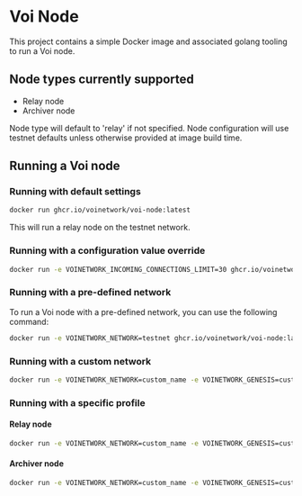 # Voi Node

This project contains a simple Docker image and associated golang tooling to
run a Voi node.

## Node types currently supported
- Relay node
- Archiver node

Node type will default to 'relay' if not specified.
Node configuration will use testnet defaults unless otherwise provided at image build time.

## Running a Voi node

### Running with default settings

```bash
docker run ghcr.io/voinetwork/voi-node:latest
```

This will run a relay node on the testnet network.

### Running with a configuration value override

```bash
docker run -e VOINETWORK_INCOMING_CONNECTIONS_LIMIT=30 ghcr.io/voinetwork/voi-node:latest 
```

### Running with a pre-defined network
To run a Voi node with a pre-defined network, you can use the following command:

```bash
docker run -e VOINETWORK_NETWORK=testnet ghcr.io/voinetwork/voi-node:latest
```

### Running with a custom network

```bash
docker run -e VOINETWORK_NETWORK=custom_name -e VOINETWORK_GENESIS=custom_url ghcr.io/voinetwork/voi-node:latest
```


### Running with a specific profile

#### Relay node
```bash
docker run -e VOINETWORK_NETWORK=custom_name -e VOINETWORK_GENESIS=custom_url -e VOINETWORK_PROFILE=relay ghcr.io/voinetwork/voi-node:latest
```

#### Archiver node
```bash
docker run -e VOINETWORK_NETWORK=custom_name -e VOINETWORK_GENESIS=custom_url -e VOINETWORK_PROFILE=archiver ghcr.io/voinetwork/voi-node:latest
```